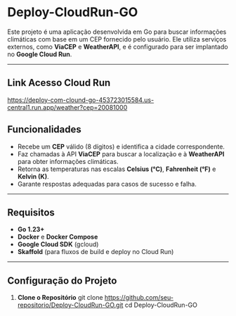 # **Deploy-CloudRun-GO**

Este projeto é uma aplicação desenvolvida em Go para buscar informações climáticas com base em um CEP fornecido pelo usuário. Ele utiliza serviços externos, como **ViaCEP** e **WeatherAPI**, e é configurado para ser implantado no **Google Cloud Run**.

---

## **Link Acesso Cloud Run**

https://deploy-com-clound-go-453723015584.us-central1.run.app/weather?cep=20081000

## **Funcionalidades**

- Recebe um **CEP** válido (8 dígitos) e identifica a cidade correspondente.
- Faz chamadas à API **ViaCEP** para buscar a localização e à **WeatherAPI** para obter informações climáticas.
- Retorna as temperaturas nas escalas **Celsius (°C)**, **Fahrenheit (°F)** e **Kelvin (K)**.
- Garante respostas adequadas para casos de sucesso e falha.

---

## **Requisitos**

- **Go 1.23+**
- **Docker** e **Docker Compose**
- **Google Cloud SDK** (gcloud)
- **Skaffold** (para fluxos de build e deploy no Cloud Run)

---

## **Configuração do Projeto**

1. **Clone o Repositório**
   git clone https://github.com/seu-repositorio/Deploy-CloudRun-GO.git
   cd Deploy-CloudRun-GO
